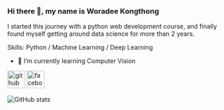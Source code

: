 ### Hi there 👋, my name is Woradee Kongthong

I started this journey with a python web development course, and finally found myself getting around data science for more than 2 years. 

Skills: Python / Machine Learning / Deep Learning

- 🌱 I’m currently learning Computer Vision 


[<img src='https://cdn.jsdelivr.net/npm/simple-icons@3.0.1/icons/github.svg' alt='github' height='40'>](https://github.com/WoradeeKongthong)  [<img src='https://cdn.jsdelivr.net/npm/simple-icons@3.0.1/icons/facebook.svg' alt='facebook' height='40'>](https://www.facebook.com/sammy.kongthong)  

![GitHub stats](https://github-readme-stats.vercel.app/api?username=WoradeeKongthong&show_icons=true)  



<!--
**WoradeeKongthong/WoradeeKongthong** is a ✨ _special_ ✨ repository because its `README.md` (this file) appears on your GitHub profile.

Here are some ideas to get you started:

- 🔭 I’m currently working on ...
- 🌱 I’m currently learning ...
- 👯 I’m looking to collaborate on ...
- 🤔 I’m looking for help with ...
- 💬 Ask me about ...
- 📫 How to reach me: ...
- 😄 Pronouns: ...
- ⚡ Fun fact: ...
-->
